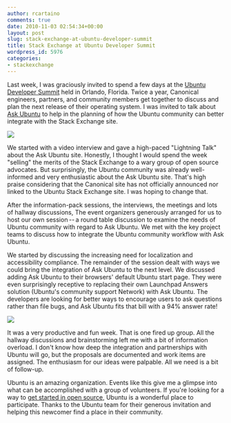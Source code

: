 ```yaml
---
author: rcartaino
comments: true
date: 2010-11-03 02:54:34+00:00
layout: post
slug: stack-exchange-at-ubuntu-developer-summit
title: Stack Exchange at Ubuntu Developer Summit
wordpress_id: 5976
categories:
- stackexchange
---
```


Last week, I was graciously invited to spend a few days at the [Ubuntu Developer Summit](http://uds.ubuntu.com/) held in Orlando, Florida. Twice a year, Canonical engineers, partners, and community members get together to discuss and plan the next release of their operating system. I was invited to talk about [Ask Ubuntu](http://askubuntu.com/) to help in the planning of how the Ubuntu community can better integrate with the Stack Exchange site.

[![](http://blog.stackoverflow.com/wp-content/uploads/Ubuntu-Developer-Summit-Logo.png)](http://uds.ubuntu.com/)

We started with a video interview and gave a high-paced "Lightning Talk" about the Ask Ubuntu site. Honestly, I thought I would spend the week "selling" the merits of the Stack Exchange to a wary group of open source advocates. But surprisingly, the Ubuntu community was already well-informed and very enthusiastic about the Ask Ubuntu site. That's high praise considering that the Canonical site has not officially announced nor linked to the Ubuntu Stack Exchange site. I was hoping to change that.

After the information-pack sessions, the interviews, the meetings and lots of hallway discussions, The event organizers generously arranged for us to host our own session -- a round table discussion to examine the needs of Ubuntu community with regard to Ask Ubuntu. We met with the key project teams to discuss how to integrate the Ubuntu community workflow with Ask Ubuntu.

We started by discussing the increasing need for localization and accessibility compliance. The remainder of the session dealt with ways we could bring the integration of Ask Ubuntu to the next level. We discussed adding Ask Ubuntu to their browsers' default Ubuntu start page. They were even surprisingly receptive to replacing their own Launchpad Answers solution (Ubuntu's community support Network) with Ask Ubuntu. The developers are looking for better ways to encourage users to ask questions rather than file bugs, and Ask Ubuntu fits that bill with a 94% answer rate!

[![](http://blog.stackoverflow.com/wp-content/uploads/Ubuntu-Developer-Summit.png)](http://uds.ubuntu.com/)

It was a very productive and fun week. That is one fired up group. All the hallway discussions and brainstorming left me with a bit of information overload. I don't know how deep the integration and partnerships with Ubuntu will go, but the proposals are documented and work items are assigned. The enthusiasm for our ideas were palpable. All we need is a bit of follow-up.

Ubuntu is an amazing organization. Events like this give me a glimpse into what can be accomplished with a group of volunteers. If you're looking for a way to [get started in open source](http://www.ubuntu.com/community), Ubuntu is a wonderful place to participate. Thanks to the Ubuntu team for their generous invitation and helping this newcomer find a place in their community.
